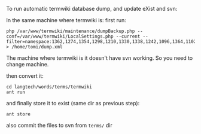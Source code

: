 To run automatic termwiki database dump, and update eXist and svn:

In the same machine where termwiki is:
first run:
```
php /var/www/termwiki/maintenance/dumpBackup.php --conf=/var/www/termwiki/LocalSettings.php --current --filter=namespace:1362,1274,1354,1298,1210,1330,1338,1242,1096,1364,1102,1322,1346,1282,1234,1250,1118,1258,1314,1098,1202,1226,1266,1306,1218,1290 > /home/tomi/dump.xml
```

The machine where termwiki is it doesn't have svn working. So you need to change machine.

then convert it:
```
cd langtech/words/terms/termwiki
ant run
```

and finally store it to exist (same dir as previous step):
```
ant store
```

also commit the files to svn from `terms/` dir
